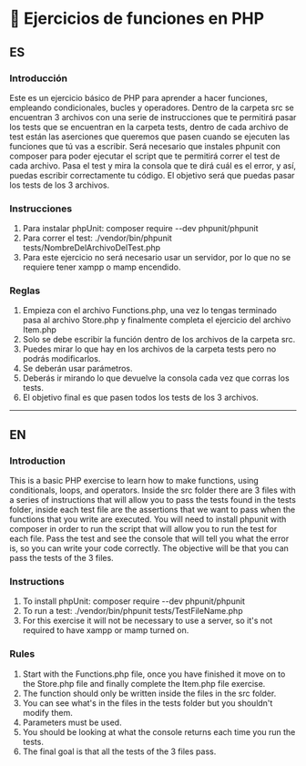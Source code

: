 # 🎡 Ejercicios de funciones en PHP

## ES

### Introducción
Este es un ejercicio básico de PHP para aprender a hacer funciones, empleando condicionales, bucles y operadores. Dentro de la carpeta src se encuentran 3 archivos con una serie de instrucciones que te permitirá pasar los tests que se encuentran en la carpeta tests, dentro de cada archivo de test están las aserciones que queremos que pasen cuando se ejecuten las funciones que tú vas a escribir. Será necesario que instales phpunit con composer para poder ejecutar el script que te permitirá correr el test de cada archivo. Pasa el test y mira la consola que te dirá cuál es el error, y así, puedas escribir correctamente tu código. El objetivo será que puedas pasar los tests de los 3 archivos.

### Instrucciones

1. Para instalar phpUnit: composer require --dev phpunit/phpunit
2. Para correr el test: ./vendor/bin/phpunit tests/NombreDelArchivoDelTest.php
3. Para este ejercicio no será necesario usar un servidor, por lo que no se requiere tener xampp o mamp encendido.


### Reglas

1. Empieza con el archivo Functions.php, una vez lo tengas terminado pasa al archivo Store.php y finalmente completa el ejercicio del archivo Item.php
2. Solo se debe escribir la función dentro de los archivos de la carpeta src.
3. Puedes mirar lo que hay en los archivos de la carpeta tests pero no podrás modificarlos.
4. Se deberán usar parámetros.
5. Deberás ir mirando lo que devuelve la consola cada vez que corras los tests.
6. El objetivo final es que pasen todos los tests de los 3 archivos.
---

## EN

### Introduction
This is a basic PHP exercise to learn how to make functions, using conditionals, loops, and operators. Inside the src folder there are 3 files with a series of instructions that will allow you to pass the tests found in the tests folder, inside each test file are the assertions that we want to pass when the functions that you write are executed. You will need to install phpunit with composer in order to run the script that will allow you to run the test for each file. Pass the test and see the console that will tell you what the error is, so you can write your code correctly. The objective will be that you can pass the tests of the 3 files.

### Instructions
1. To install phpUnit: composer require --dev phpunit/phpunit
2. To run a test: ./vendor/bin/phpunit tests/TestFileName.php
3. For this exercise it will not be necessary to use a server, so it's not required to have xampp or mamp turned on.

### Rules
1. Start with the Functions.php file, once you have finished it move on to the Store.php file and finally complete the Item.php file exercise.
2. The function should only be written inside the files in the src folder.
3. You can see what's in the files in the tests folder but you shouldn't modify them.
4. Parameters must be used.
5. You should be looking at what the console returns each time you run the tests.
6. The final goal is that all the tests of the 3 files pass.
